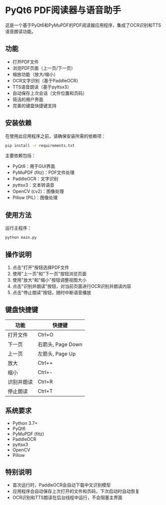 # PyQt6 PDF阅读器与语音助手

这是一个基于PyQt6和PyMuPDF的PDF阅读器应用程序，集成了OCR识别和TTS语音朗读功能。

## 功能

- 打开PDF文件
- 浏览PDF页面（上一页/下一页）
- 缩放功能（放大/缩小）
- OCR文字识别（基于PaddleOCR）
- TTS语音朗读（基于pyttsx3）
- 自动保存上次会话（文件位置和页码）
- 简洁的用户界面
- 完善的键盘快捷键支持

## 安装依赖

在使用此应用程序之前，请确保安装所需的依赖项：

```bash
pip install -r requirements.txt
```

主要依赖包括：
- PyQt6：用于GUI界面
- PyMuPDF (fitz)：PDF文件处理
- PaddleOCR：文字识别
- pyttsx3：文本转语音
- OpenCV (cv2)：图像处理
- Pillow (PIL)：图像处理

## 使用方法

运行主程序：

```bash
python main.py
```

## 操作说明

1. 点击"打开"按钮选择PDF文件
2. 使用"上一页"和"下一页"按钮浏览页面
3. 使用"放大"和"缩小"按钮调整视图大小
4. 点击"识别并朗读"按钮，对当前页面进行OCR识别并朗读内容
5. 点击"停止朗读"按钮，随时中断语音播放

## 键盘快捷键

| 功能 | 快捷键 |
|------|--------|
| 打开文件 | Ctrl+O |
| 下一页 | 右箭头, Page Down |
| 上一页 | 左箭头, Page Up |
| 放大 | Ctrl++ |
| 缩小 | Ctrl+- |
| 识别并朗读 | Ctrl+R |
| 停止朗读 | Ctrl+T |

## 系统要求

- Python 3.7+
- PyQt6
- PyMuPDF (fitz)
- PaddleOCR
- pyttsx3
- OpenCV
- Pillow

## 特别说明

- 首次运行时，PaddleOCR会自动下载中文识别模型
- 应用程序会自动保存上次打开的文件和页码，下次启动时自动恢复
- OCR识别和TTS朗读在后台线程中运行，不会阻塞主界面 